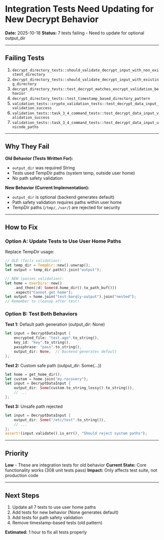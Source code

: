# Integration Tests Need Updating for New Decrypt Behavior

**Date:** 2025-10-18
**Status:** 7 tests failing - Need to update for optional output_dir

---

## Failing Tests

1. `decrypt_directory_tests::should_validate_decrypt_input_with_non_existent_directory`
2. `decrypt_directory_tests::should_validate_decrypt_input_with_existing_directory`
3. `decrypt_directory_tests::test_decrypt_matches_encrypt_validation_behavior`
4. `decrypt_directory_tests::test_timestamp_based_directory_pattern`
5. `validation_tests::crypto_validation_tests::test_decrypt_data_input_validation_success`
6. `validation_tests::task_3_4_command_tests::test_decrypt_data_input_validation_success`
7. `validation_tests::task_3_4_command_tests::test_decrypt_data_input_unicode_paths`

---

## Why They Fail

**Old Behavior (Tests Written For):**
- `output_dir` was required String
- Tests used TempDir paths (system temp, outside user home)
- No path safety validation

**New Behavior (Current Implementation):**
- `output_dir` is optional (backend generates default)
- Path safety validation requires paths within user home
- TempDir paths (`/tmp/`, `/var/`) are rejected for security

---

## How to Fix

### Option A: Update Tests to Use User Home Paths

Replace TempDir usage:
```rust
// OLD (fails validation):
let temp_dir = TempDir::new().unwrap();
let output = temp_dir.path().join("output");

// NEW (passes validation):
let home = UserDirs::new()
    .and_then(|d| Some(d.home_dir().to_path_buf()))
    .expect("Cannot get home");
let output = home.join("test-barqly-output").join("nested");
// Remember to cleanup after test!
```

### Option B: Test Both Behaviors

**Test 1:** Default path generation (output_dir: None)
```rust
let input = DecryptDataInput {
    encrypted_file: "test.age".to_string(),
    key_id: "key".to_string(),
    passphrase: "pass".to_string(),
    output_dir: None,  // Backend generates default
};
```

**Test 2:** Custom safe path (output_dir: Some(...))
```rust
let home = get_home_dir();
let custom = home.join("my-recovery");
let input = DecryptDataInput {
    output_dir: Some(custom.to_string_lossy().to_string()),
    // ...
};
```

**Test 3:** Unsafe path rejected
```rust
let input = DecryptDataInput {
    output_dir: Some("/etc/test".to_string()),
    // ...
};
assert!(input.validate().is_err(), "Should reject system paths");
```

---

## Priority

**Low** - These are integration tests for old behavior
**Current State:** Core functionality works (308 unit tests pass)
**Impact:** Only affects test suite, not production code

---

## Next Steps

1. Update all 7 tests to use user home paths
2. Add tests for new behavior (None generates default)
3. Add tests for path safety validation
4. Remove timestamp-based tests (old pattern)

**Estimated:** 1 hour to fix all tests properly
